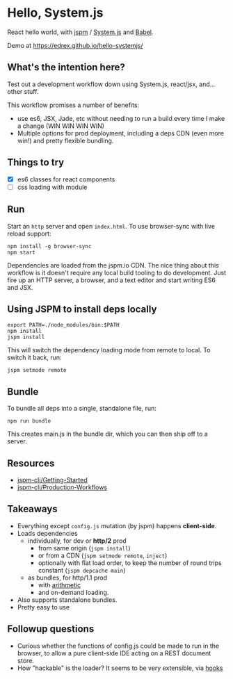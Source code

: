 # Hello, System.js

React hello world, with [jspm](http://jspm.io/) / [System.js](https://github.com/systemjs/systemjs) and [Babel](https://babeljs.io/).

Demo at https://edrex.github.io/hello-systemjs/

## What's the intention here?

Test out a development workflow down using System.js, react/jsx, and... other stuff.

This workflow promises a number of benefits:

 - use es6, JSX, Jade, etc without needing to run a build every time I make a change (WIN WIN WIN WIN)
 - Multiple options for prod deployment, including a deps CDN (even more win!) and pretty flexible bundling.

## Things to try

 - [x] es6 classes for react components
 - [ ] css loading with module

## Run


Start an `http` server and open `index.html`. To use browser-sync with live reload support:

```
npm install -g browser-sync
npm start
```

Dependencies are loaded from the jspm.io CDN. The nice thing about this workflow is it doesn't require any local build tooling to do development. Just fire up an HTTP server, a browser, and a text editor and start writing ES6 and JSX.

## Using JSPM to install deps locally

```
export PATH=./node_modules/bin:$PATH
npm install
jspm install
```

This will switch the dependency loading mode from remote to local. To switch it back, run:

```jspm setmode remote```

## Bundle

To bundle all deps into a single, standalone file, run:

```
npm run bundle
```

This creates main.js in the bundle dir, which you can then ship off to a server.

## Resources

 - [jspm-cli/Getting-Started](https://github.com/jspm/jspm-cli/wiki/Getting-Started)
 - [jspm-cli/Production-Workflows](https://github.com/jspm/jspm-cli/wiki/Production-Workflows)

## Takeaways 

- Everything except `config.js` mutation (by jspm) happens **client-side**.
- Loads dependencies
  - individually, for dev or **http/2** prod
    - from same origin (`jspm install`)
    - or from a CDN (`jspm setmode remote`, `inject`)
    - optionally with flat load order, to keep the number of round trips constant (`jspm depcache main`)
  - as bundles, for http/1.1 prod
    - with [arithmetic](https://github.com/jspm/jspm-cli/wiki/Production-Workflows#creating-a-bundle-with-arithmetic)
    - and on-demand loading.
- Also supports standalone bundles.
- Pretty easy to use

## Followup questions

 - Curious whether the functions of config.js could be made to run in the browser, to allow a pure client-side IDE acting on a REST document store.
 - How "hackable" is the loader? It seems to be very extensible, via [hooks](https://github.com/ModuleLoader/es6-module-loader/wiki/Extending-the-ES6-Loader)
